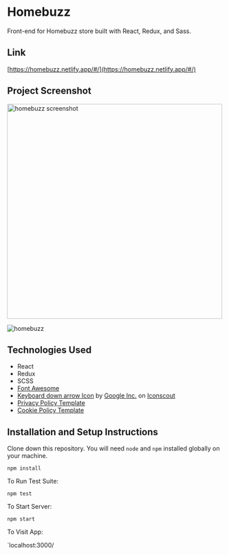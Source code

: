 # Homebuzz

Front-end for Homebuzz store built with React, Redux, and Sass.

## Link

[https://homebuzz.netlify.app/#/](https://homebuzz.netlify.app/#/)

## Project Screenshot

<img src="https://user-images.githubusercontent.com/3116876/104702212-488da100-56db-11eb-9b81-d8939c22f46a.png" width="500" alt="homebuzz screenshot" >

![homebuzz](https://user-images.githubusercontent.com/3116876/104702212-488da100-56db-11eb-9b81-d8939c22f46a.png)

## Technologies Used

* React
* Redux
* SCSS
* [Font Awesome](https://fontawesome.com/)
* <a href="https://iconscout.com/icons/keyboard-down-arrow" target="_blank">Keyboard down arrow Icon</a> by <a href="https://iconscout.com/contributors/google-inc">Google Inc.</a> on <a href="https://iconscout.com">Iconscout</a>
* [Privacy Policy Template](https://termly.io/resources/templates/privacy-policy-template/)
* [Cookie Policy Template](https://termly.io/resources/templates/cookie-policy-template/)

## Installation and Setup Instructions

Clone down this repository. You will need `node` and `npm` installed globally on your machine.

`npm install`

To Run Test Suite:

`npm test`

To Start Server:

`npm start`

To Visit App:

`localhost:3000/

<!-- ## Reflection

- What was the context for this project? (ie: was this a side project? was this for Turing? was this for an experiment?)
  - What did you set out to build?
  - Why was this project challenging and therefore a really good learning experience?
  - What were some unexpected obstacles?
  - What tools did you use to implement this project?
      - This might seem obvious because you are IN this codebase, but to all other humans now is the time to talk about why you chose webpack instead of create react app, or D3, or vanilla JS instead of a framework etc. Brag about your choices and justify them here.

#### Example:

This was a 3 week long project built during my third module at Turing School of Software and Design. Project goals included using technologies learned up until this point and familiarizing myself with documentation for new features.

Originally I wanted to build an application that allowed users to pull data from the Twitter API based on what they were interested in, such as 'most tagged users'. I started this process by using the `create-react-app` boilerplate, then adding `react-router-4.0` and `redux`.

One of the main challenges I ran into was Authentication. This lead me to spend a few days on a research spike into OAuth, Auth0, and two-factor authentication using Firebase or other third parties. Due to project time constraints, I had to table authentication and focus more on data visualization from parts of the API that weren't restricted to authenticated users.

At the end of the day, the technologies implemented in this project are React, React-Router 4.0, Redux, LoDash, D3, and a significant amount of VanillaJS, JSX, and CSS. I chose to use the `create-react-app` boilerplate to minimize initial setup and invest more time in diving into weird technological rabbit holes. In the next iteration I plan on handrolling a `webpack.config.js` file to more fully understand the build process. -->
